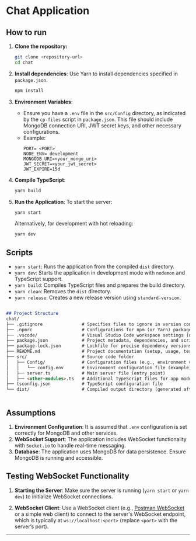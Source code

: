 
# Chat Application

## How to run

1. **Clone the repository:**
   ```bash
   git clone <repository-url>
   cd chat
   ```

2. **Install dependencies**:
   Use Yarn to install dependencies specified in `package.json`.
   ```bash
   npm install
   ```

3. **Environment Variables**:
   - Ensure you have a `.env` file in the `src/Config` directory, as indicated by the `cp-files` script in `package.json`. This file should include MongoDB connection URI, JWT secret keys, and other necessary configurations.
   - Example:
     ```plaintext
     PORT= <PORT>
     NODE_ENV= development
     MONGODB_URI=<your_mongo_uri>
     JWT_SECRET=<your_jwt_secret>
     JWT_EXPIRE=15d
     ```

4. **Compile TypeScript**:
   ```bash
   yarn build
   ```

5. **Run the Application**:
   To start the server:
   ```bash
   yarn start
   ```

   Alternatively, for development with hot reloading:
   ```bash
   yarn dev
   ```

## Scripts

- `yarn start`: Runs the application from the compiled `dist` directory.
- `yarn dev`: Starts the application in development mode with `nodemon` and TypeScript support.
- `yarn build`: Compiles TypeScript files and prepares the build directory.
- `yarn clean`: Removes the `dist` directory.
- `yarn release`: Creates a new release version using `standard-version`.


```markdown

## Project Structure
chat/
├── .gitignore               # Specifies files to ignore in version control
├── .npmrc                   # Configurations for npm (or Yarn) package manager
├── .vscode/                 # Visual Studio Code workspace settings (optional)
├── package.json             # Project metadata, dependencies, and scripts
├── package-lock.json        # Lockfile for precise dependency versions
├── README.md                # Project documentation (setup, usage, testing)
├── src/                     # Source code folder
│   ├── Config/              # Configuration files (e.g., environment variables)
│   │   └── config.env       # Environment configuration file (example)
│   ├── server.ts            # Main server file (entry point)
│   ├── <other-modules>.ts   # Additional TypeScript files for app modules
├── tsconfig.json            # TypeScript configuration file
└── dist/                    # Compiled output directory (generated after build)



```


## Assumptions

1. **Environment Configuration**: It is assumed that `.env` configuration is set correctly for MongoDB and other services.
2. **WebSocket Support**: The application includes WebSocket functionality with `Socket.io` to handle real-time messaging.
3. **Database**: The application uses MongoDB for data persistence. Ensure MongoDB is running and accessible.

## Testing WebSocket Functionality

1. **Starting the Server**:
   Make sure the server is running (`yarn start` or `yarn dev`) to initialize WebSocket connections.

2. **WebSocket Client**:
   Use a WebSocket client (e.g., [Postman WebSocket](https://learning.postman.com/docs/sending-requests/websocket/) or a simple web client) to connect to the server's WebSocket endpoint, which is typically at `ws://localhost:<port>` (replace `<port>` with the server’s port).
---